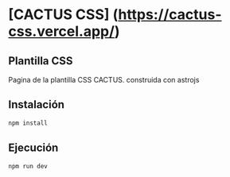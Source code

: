 # [CACTUS CSS] (https://cactus-css.vercel.app/)
## Plantilla CSS

Pagina de la plantilla CSS CACTUS.
construida con astrojs

## Instalación

```bash
npm install
```

## Ejecución

```bash 
npm run dev
```
